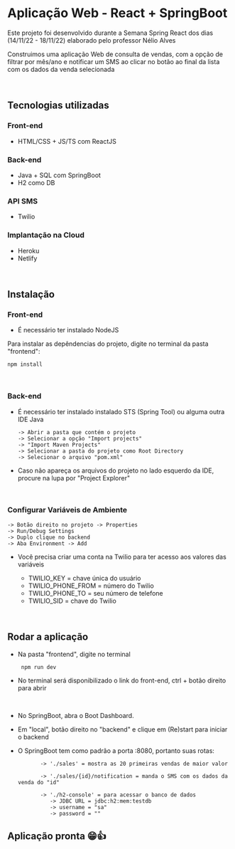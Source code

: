 # Aplicação Web - React + SpringBoot

  Este projeto foi desenvolvido durante a Semana Spring React dos dias (14/11/22 - 18/11/22) elaborado pelo professor Nélio Alves 

  Construimos uma aplicação Web de consulta de vendas, com a opção de filtrar por mês/ano e notificar um SMS ao clicar no botão ao final da lista com os dados da venda selecionada
  
 <br>

## Tecnologias utilizadas

  ### Front-end

  - HTML/CSS + JS/TS com ReactJS
  
### Back-end
  
  - Java + SQL com SpringBoot
  - H2 como DB

### API SMS

  - Twilio
 
### Implantação na Cloud

  - Heroku
  - Netlify
  
 <br>

## Instalação

  ### Front-end

  - É necessário ter instalado NodeJS

  Para instalar as depêndencias do projeto, digite no terminal da pasta "frontend":
  
    npm install


  <br>
        
  ### Back-end

  - É necessário ter instalado instalado STS (Spring Tool) ou alguma outra IDE Java

        -> Abrir a pasta que contém o projeto
        -> Selecionar a opção "Import projects"
        -> "Import Maven Projects"
        -> Selecionar a pasta do projeto como Root Directory
        -> Selecionar o arquivo "pom.xml"
        
  - Caso não apareça os arquivos do projeto no lado esquerdo da IDE, procure na lupa por "Project Explorer"
        
 <br>
        
  ### Configurar Variáveis de Ambiente
  
    -> Botão direito no projeto -> Properties
    -> Run/Debug Settings
    -> Duplo clique no backend
    -> Aba Environment -> Add
             
  - Você precisa criar uma conta na Twilio para ter acesso aos valores das variáveis
  
     - TWILIO_KEY = chave única do usuário
     - TWILIO_PHONE_FROM = número do Twilio
     - TWILIO_PHONE_TO = seu número de telefone
     - TWILIO_SID = chave do Twilio
     
     
<br>

## Rodar a aplicação

   - Na pasta "frontend", digite no terminal
   
          npm run dev
   
   - No terminal será disponibilizado o link do front-end, ctrl + botão direito para abrir
   
 <br>
     
   - No SpringBoot, abra o Boot Dashboard. 
   
   - Em "local", botão direito no "backend" e clique em (Re)start para iniciar o backend
   
   - O SpringBoot tem como padrão a porta :8080, portanto suas rotas:
     
                -> './sales' = mostra as 20 primeiras vendas de maior valor

                -> './sales/{id}/notification = manda o SMS com os dados da venda do "id"

                -> './h2-console' = para acessar o banco de dados
                   -> JDBC URL = jdbc:h2:mem:testdb
                   -> username = "sa"
                   -> password = ""

## Aplicação pronta 😁👍